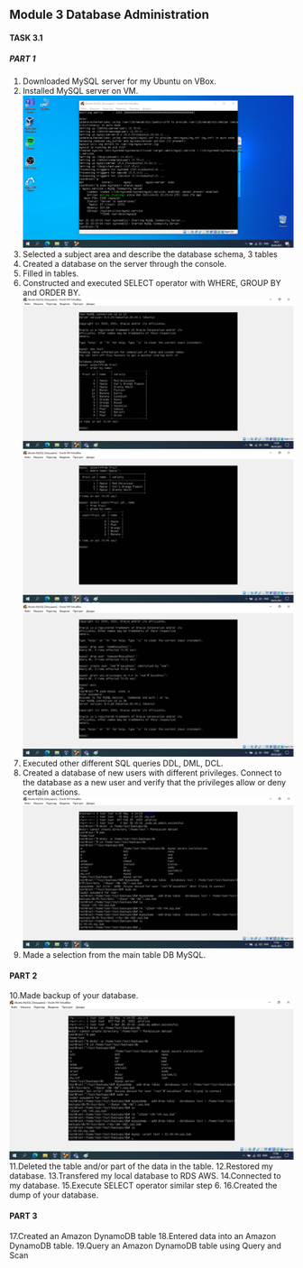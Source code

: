 ## Module 3 Database Administration
#### TASK 3.1
##### PART 1
1. Downloaded MySQL server for my Ubuntu on VBox.
2. Installed MySQL server on VM.
![Mysql](https://github.com/AlexLastArch/DevOps_online_Lviv_2021Q2/blob/bf3c55a2728eeb563fceca527dc3ce3ebb2f2c7e/m3/Img/Mysql.png)
3. Selected a subject area and describe the database schema, 3 tables
4. Created a database on the server through the console.
5. Filled in tables.
6. Constructed and executed SELECT operator with WHERE, GROUP BY and ORDER BY.
![1](https://github.com/AlexLastArch/DevOps_online_Lviv_2021Q2/blob/bf3c55a2728eeb563fceca527dc3ce3ebb2f2c7e/m3/Img/1.png)
![2](https://github.com/AlexLastArch/DevOps_online_Lviv_2021Q2/blob/bf3c55a2728eeb563fceca527dc3ce3ebb2f2c7e/m3/Img/2.png)
![3](https://github.com/AlexLastArch/DevOps_online_Lviv_2021Q2/blob/bf3c55a2728eeb563fceca527dc3ce3ebb2f2c7e/m3/Img/3.png)
7. Executed other different SQL queries DDL, DML, DCL. 
8. Created a database of new users with different privileges. Connect to the database 
as a new user and verify that the privileges allow or deny certain actions.
![4](https://github.com/AlexLastArch/DevOps_online_Lviv_2021Q2/blob/bf3c55a2728eeb563fceca527dc3ce3ebb2f2c7e/m3/Img/4.png)
9. Made a selection from the main table DB MySQL.

#### PART 2

10.Made backup of your database.
![5](https://github.com/AlexLastArch/DevOps_online_Lviv_2021Q2/blob/bf3c55a2728eeb563fceca527dc3ce3ebb2f2c7e/m3/Img/5.png)
11.Deleted the table and/or part of the data in the table.
12.Restored my database.
13.Transfered my local database to RDS AWS.
14.Connected to my database.
15.Execute SELECT operator similar step 6.
16.Created the dump of your database.

#### PART 3

17.Created an Amazon DynamoDB table
18.Entered data into an Amazon DynamoDB table.
19.Query an Amazon DynamoDB table using Query and Scan
